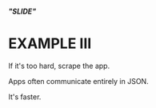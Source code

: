 ###### **"SLIDE"**

# EXAMPLE III

If it's too hard, scrape the app.

Apps often communicate entirely in JSON.

It's faster.